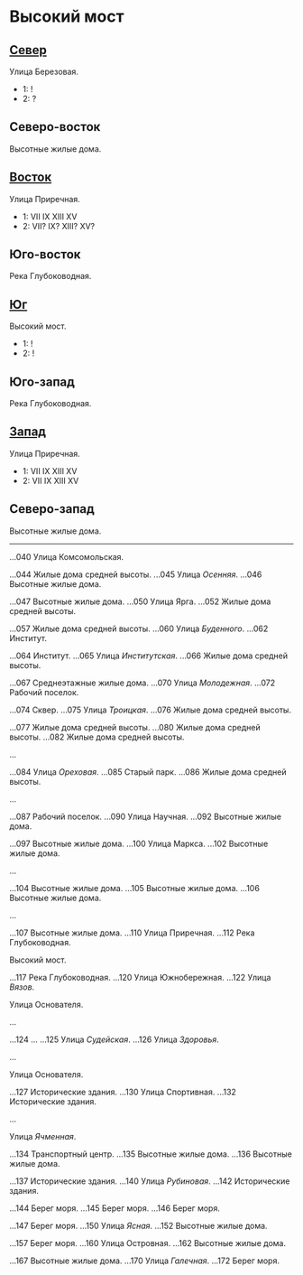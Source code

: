 # Высокий мост

## [Север](./540100.md)

Улица Березовая.

* 1:    !
* 2:    ?

## Северо-восток

Высотные жилые дома.

## [Восток](./550110.md)

Улица Приречная.

* 1:    VII IX  XIII    XV
* 2:    VII?    IX? XIII?   XV?

## Юго-восток

Река Глубоководная.

## [Юг](./540120.md)

Высокий мост.

* 1:    !
* 2:    !

## Юго-запад

Река Глубоководная.

## [Запад](./530110.md)

Улица Приречная.

* 1:    VII IX  XIII    XV
* 2:    VII IX  XIII    XV

## Северо-запад

Высотные жилые дома.

----

...040  Улица Комсомольская.

...044  Жилые дома средней высоты.
...045  Улица *Осенняя*.
...046  Высотные жилые дома.

...047  Высотные жилые дома.
...050  Улица Ярга.
...052  Жилые дома средней высоты.

...057  Жилые дома средней высоты.
...060  Улица *Буденного*.
...062  Институт.

...064  Институт.
...065  Улица *Институтская*.
...066  Жилые дома средней высоты.

...067  Среднеэтажные жилые дома.
...070  Улица *Молодежная*.
...072  Рабочий поселок.

...074  Сквер.
...075  Улица *Троицкая*.
...076  Жилые дома средней высоты.

...077  Жилые дома средней высоты.
...080  Жилые дома средней высоты.
...082  Жилые дома средней высоты.

...

...084  Улица *Ореховая*.
...085  Старый парк.
...086  Жилые дома средней высоты.

...

...087  Рабочий поселок.
...090  Улица Научная.
...092  Высотные жилые дома.

...097  Высотные жилые дома.
...100  Улица Маркса.
...102  Высотные жилые дома.

...

...104  Высотные жилые дома.
...105  Высотные жилые дома.
...106  Высотные жилые дома.

...

...107  Высотные жилые дома.
...110  Улица Приречная.
...112  Река Глубоководная.

Высокий мост.

...117  Река Глубоководная.
...120  Улица Южнобережная.
...122  Улица *Вязов*.

Улица Основателя.

...

...124  ...
...125  Улица *Судейская*.
...126  Улица *Здоровья*.

...

Улица Основателя.

...127  Исторические здания.
...130  Улица Спортивная.
...132  Исторические здания.

...

Улица *Ячменная*.

...134  Транспортный центр.
...135  Высотные жилые дома.
...136  Высотные жилые дома.

...137  Исторические здания.
...140  Улица *Рубиновая*.
...142  Исторические здания.

...144  Берег моря.
...145  Берег моря.
...146  Берег моря.

...147  Берег моря.
...150  Улица *Ясная*.
...152  Высотные жилые дома.

...157  Берег моря.
...160  Улица Островная.
...162  Высотные жилые дома.

...167  Высотные жилые дома.
...170  Улица *Галечная*.
...172  Берег моря.

